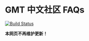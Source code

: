 # GMT 中文社区 FAQs

[![Build Status](https://travis-ci.org/gmt-china/GMT_FAQs.svg?branch=master)](https://travis-ci.org/gmt-china/GMT_FAQs)

**本网页不再维护更新！**
